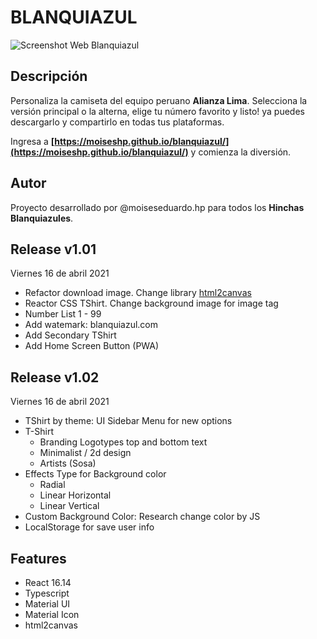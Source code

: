 # BLANQUIAZUL
![Screenshot Web Blanquiazul](https://moiseshp.github.io/blanquiazul/images/ScreeShot-Blanquiazul.png)

## Descripción
Personaliza la camiseta del equipo peruano **Alianza Lima**. Selecciona la versión principal o la alterna, elige tu número favorito y listo! ya puedes descargarlo y compartirlo en todas tus plataformas.

Ingresa a **[https://moiseshp.github.io/blanquiazul/](https://moiseshp.github.io/blanquiazul/)** y comienza la diversión.

## Autor
Proyecto desarrollado por @moiseseduardo.hp para todos los **Hinchas Blanquiazules**.

## Release v1.01
Viernes 16 de abril 2021
- Refactor download image. Change library [html2canvas](https://html2canvas.hertzen.com)
- Reactor CSS TShirt. Change background image for image tag <img>
- Number List 1 - 99
- Add watemark: blanquiazul.com
- Add Secondary TShirt
- Add Home Screen Button (PWA)

## Release v1.02
Viernes 16 de abril 2021
- TShirt by theme: UI Sidebar Menu for new options
- T-Shirt
    - Branding Logotypes top and bottom text
    - Minimalist / 2d design
    - Artists (Sosa) 
- Effects Type for Background color
    - Radial
    - Linear Horizontal
    - Linear Vertical 
- Custom Background Color: Research change color by JS
- LocalStorage for save user info

## Features
- React 16.14
- Typescript
- Material UI
- Material Icon
- html2canvas